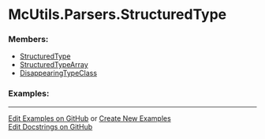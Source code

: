 # <a id="McUtils.Parsers.StructuredType">McUtils.Parsers.StructuredType</a>
    


### Members:

  - [StructuredType](StructuredType/StructuredType.md)
  - [StructuredTypeArray](StructuredType/StructuredTypeArray.md)
  - [DisappearingTypeClass](StructuredType/DisappearingTypeClass.md)

### Examples:



___

[Edit Examples on GitHub](https://github.com/McCoyGroup/References/edit/gh-pages/Documentation/examples/McUtils/Parsers/StructuredType.md) or 
[Create New Examples](https://github.com/McCoyGroup/References/new/gh-pages/?filename=Documentation/examples/McUtils/Parsers/StructuredType.md) <br/>
[Edit Docstrings on GitHub](https://github.com/McCoyGroup/McUtils/edit/master/Parsers/StructuredType/__init__.py?message=Update%20Docs)